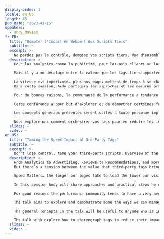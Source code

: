 ```yaml
---
display-order: 1
locale: en_US
length: 45
pub_date: "2023-03-15"
speakers:
  - andy_davies
fr_FR:
  title: "Dompter l'Impact en Webperf des Scripts Tiers"
  subtitle: ~
  excerpt: >-
    Ne perdez pas le contrôle, domptez vos scripts tiers. Vue d'ensemble des défis et des moyens de les surmonter.
  description: >-
    Pour les analytics comme la publicité, pour les avis clients ou les recommandations, et pour bien plus encore, nous nous appuyons sur des tags tierces pour des aspects essentiels de nos sites.

    Mais il y a un décalage entre la valeur que les tags tiers apportent et ce qu'ils coûtent.

    La vitesse est importante… plus nos pages mettent de temps à se charger, moins on a d'engagement, de pages vues, de conversions et de revenus.  
    Dans cette session, Andy partagera les approches et les mesures pratiques qu'il utilise pour aider ses clients à réduire l'impact des tags sur la rapidité de l'expérience des visiteurs.

    Pour de bonnes raisons, la communauté de la performance a tendance à avoir une vision très négative des tags tiers, mais qu'on les aime ou qu'on les déteste, elles font partie de nos sites.

    Cette conférence a pour but d'explorer et de démontrer certaines façons de les gérer et de réduire leur impact sur la vitesse du site.

    Les concepts généraux présentés seront utiles à toute personne impliquée dans la gestion de sites et de tags tiers. Certains concepts nécessiteront des connaissances techniques sur le fonctionnement des réseaux et des navigateurs, mais d'autres pourront être utilisés par les personnes qui ajoutent des tags à l'aide d'un <span lang="en>Tag Manager</span>.

    Nous explorerons comment orchestrer vos tags pour en réduire les impacts, puis couvriront comment débogguer et garder ces tags sous contrôle.
  slides: ~
  video: ~
en_US:
  title: "Taming the Speed Impact of 3rd-Party Tags"
  subtitle: ~
  excerpt: >-
    Don't lose control, tame your third-party scripts. Overview of the challenges and how to overcome them.
  description: >-
    From Analytics to Advertising, Reviews to Recommendations, and more, we rely on Third-Party Tags for critical aspects of our sites.  
    But there’s a tension between the value that third-party tags bring and the costs they impose.  

    Speed Matters… the longer our pages take to load the lower our visitors’ engagement is… lower page views, lower conversions, and lower revenue.  

    In this session Andy will share approaches and practical steps he uses to help clients reduce the impact tags have on the speed of visitors' experience.  

    For good reasons the performance community tends to have a very negative view of third-party tags, but love them or hate them they're part of our sites.  

    The talk aims to explore and demonstrate some the ways we can manage them and reduce their impact on site speed.  

    The general concepts in the talk will be useful to anyone who is involved with managing sites and third-party tags. Some of the concepts will require technical knowledge of how networks and browsers work but others will be useable by people who are adding tags using a tag managers.  

    The talk with explore how to choreograph tags to reduce their impact, and then cover approaches for monitoring and debugging tag performance.
  slides: ~
  video: ~
---
```

